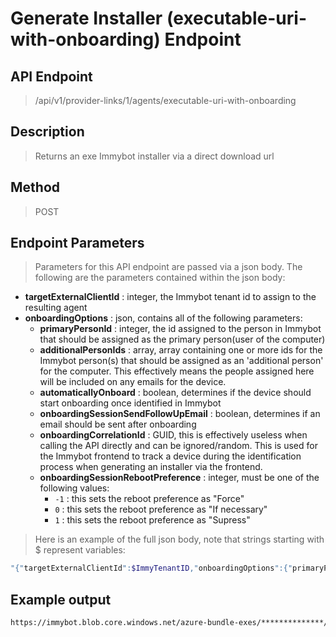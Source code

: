 # Generate Installer (executable-uri-with-onboarding) Endpoint
## API Endpoint
> /api/v1/provider-links/1/agents/executable-uri-with-onboarding
## Description
> Returns an exe Immybot installer via a direct download url
## Method
> POST
## Endpoint Parameters
>  Parameters for this API endpoint are passed via a json body. The following are the parameters contained within the json body:
- **targetExternalClientId** : integer, the Immybot tenant id to assign to the resulting agent
- **onboardingOptions** : json, contains all of the following parameters:
  - **primaryPersonId** : integer, the id assigned to the person in Immybot that should be assigned as the primary person(user of the computer)
  - **additionalPersonIds** : array, array containing one or more ids for the Immybot person(s) that should be assigned as an 'additional person' for the computer. This effectively means the people assigned here will be included on any emails for the device.
  - **automaticallyOnboard** : boolean, determines if the device should start onboarding once identified in Immybot
  - **onboardingSessionSendFollowUpEmail** : boolean, determines if an email should be sent after onboarding
  - **onboardingCorrelationId** : GUID, this is effectively useless when calling the API directly and can be ignored/random. This is used for the Immybot frontend to track a device during the identification process when generating an installer via the frontend.
  - **onboardingSessionRebootPreference** : integer, must be one of the following values:
    - `-1` : this sets the reboot preference as "Force"
    - `0` : this sets the reboot preference as "If necessary"
    - `1` : this sets the reboot preference as "Supress"
> Here is an example of the full json body, note that strings starting with $ represent variables:
```sh
"{"targetExternalClientId":$ImmyTenantID,"onboardingOptions":{"primaryPersonId":$PrimaryPersonID,"additionalPersonIds":$AdditionalPersonsID,"automaticallyOnboard":$AutoOnboard,"onboardingSessionSendFollowUpEmail":$SendFollowUpEmail,"onboardingCorrelationId":"ee19d00c-c06c-44c8-8a4e-13528595ee1a","onboardingSessionRebootPreference":0}}"
```
## Example output
```sh
https://immybot.blob.core.windows.net/azure-bundle-exes/**************/ImmyAgentInstallerBundle.exe?**********************************************
```